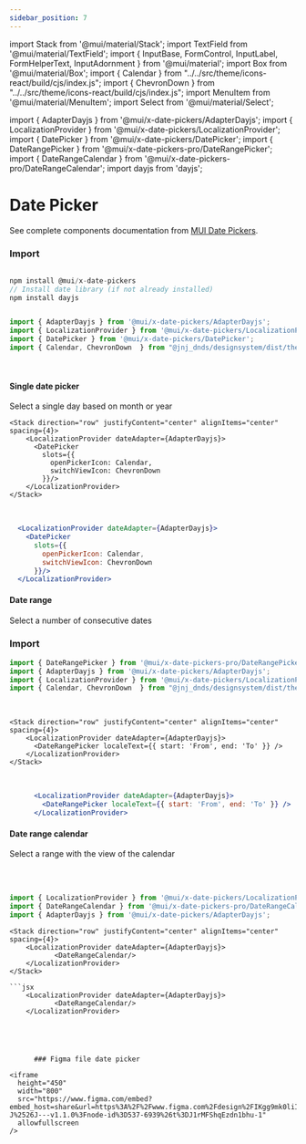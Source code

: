 ```yaml
---
sidebar_position: 7
---
```

import Stack from '@mui/material/Stack';
import TextField from '@mui/material/TextField';
import { InputBase, FormControl, InputLabel, FormHelperText, InputAdornment } from '@mui/material';
import Box from '@mui/material/Box';
import { Calendar } from "../../src/theme/icons-react/build/cjs/index.js";
import { ChevronDown } from "../../src/theme/icons-react/build/cjs/index.js";
import MenuItem from '@mui/material/MenuItem';
import Select from '@mui/material/Select'; 

import { AdapterDayjs } from '@mui/x-date-pickers/AdapterDayjs';
import { LocalizationProvider } from '@mui/x-date-pickers/LocalizationProvider';
import { DatePicker } from '@mui/x-date-pickers/DatePicker';
import { DateRangePicker } from '@mui/x-date-pickers-pro/DateRangePicker';
import { DateRangeCalendar } from '@mui/x-date-pickers-pro/DateRangeCalendar';
import dayjs from 'dayjs';

# Date Picker
See complete components documentation from [MUI Date Pickers](https://mui.com/x/react-date-pickers/getting-started/).

### Import


```jsx

npm install @mui/x-date-pickers
// Install date library (if not already installed)
npm install dayjs

```

```jsx

import { AdapterDayjs } from '@mui/x-date-pickers/AdapterDayjs';
import { LocalizationProvider } from '@mui/x-date-pickers/LocalizationProvider';
import { DatePicker } from '@mui/x-date-pickers/DatePicker';
import { Calendar, ChevronDown  } from "@jnj_dnds/designsystem/dist/theme/icons-react/";

```

<br/>

#### Single date picker
Select a single day based on month or year

    <Stack direction="row" justifyContent="center" alignItems="center" spacing={4}>
        <LocalizationProvider dateAdapter={AdapterDayjs}>
          <DatePicker
            slots={{ 
              openPickerIcon: Calendar,
              switchViewIcon: ChevronDown
            }}/>
        </LocalizationProvider>
    </Stack>

  <br/>

  ```jsx
    <LocalizationProvider dateAdapter={AdapterDayjs}>
      <DatePicker
        slots={{ 
          openPickerIcon: Calendar,
          switchViewIcon: ChevronDown
        }}/>
    </LocalizationProvider>
```

  #### Date range
  Select a number of consecutive dates

  ### Import

```jsx
import { DateRangePicker } from '@mui/x-date-pickers-pro/DateRangePicker';
import { AdapterDayjs } from '@mui/x-date-pickers/AdapterDayjs';
import { LocalizationProvider } from '@mui/x-date-pickers/LocalizationProvider';
import { Calendar, ChevronDown  } from "@jnj_dnds/designsystem/dist/theme/icons-react/";
```


  <br/> 

    <Stack direction="row" justifyContent="center" alignItems="center" spacing={4}>
        <LocalizationProvider dateAdapter={AdapterDayjs}>
          <DateRangePicker localeText={{ start: 'From', end: 'To' }} />
        </LocalizationProvider>
    </Stack>

  <br/> 

  ```jsx
        <LocalizationProvider dateAdapter={AdapterDayjs}>
          <DateRangePicker localeText={{ start: 'From', end: 'To' }} />
        </LocalizationProvider>
```
  
  #### Date range calendar
  Select a range with the view of the calendar

  <br/>   <br/>

  ```jsx
  import { LocalizationProvider } from '@mui/x-date-pickers/LocalizationProvider';
  import { DateRangeCalendar } from '@mui/x-date-pickers-pro/DateRangeCalendar';
  import { AdapterDayjs } from '@mui/x-date-pickers/AdapterDayjs';
```
  
    <Stack direction="row" justifyContent="center" alignItems="center" spacing={4}>
        <LocalizationProvider dateAdapter={AdapterDayjs}>
               <DateRangeCalendar/>
        </LocalizationProvider>
    </Stack>

    ```jsx
        <LocalizationProvider dateAdapter={AdapterDayjs}>
               <DateRangeCalendar/>
        </LocalizationProvider>
```




      ### Figma file date picker

<iframe
  height="450"
  width="800"
  src="https://www.figma.com/embed?embed_host=share&url=https%3A%2F%2Fwww.figma.com%2Fdesign%2FIKgg9mk0liILChULi9LvaM%2FComponents-J%2526J---v1.1.0%3Fnode-id%3D537-6939%26t%3DJ1rMFShqEzdn1bhu-1"
  allowfullscreen
/> 